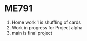 # ME791

1. Home work 1 is shuffling of cards
2. Work in progress for Project alpha
3. main is final project

